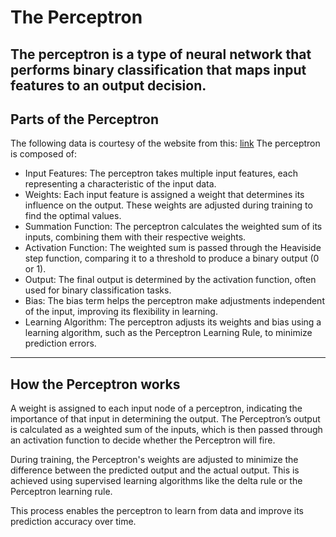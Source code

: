 # The Perceptron
The perceptron is a type of neural network that performs binary classification that maps input features to an output decision.
---
## Parts of the Perceptron
The following data is courtesy of the website from this: [link](geeksforgeeks.org/machine-learning/what-is-perceptron-the-simplest-artificial-neural-network/)
The perceptron is composed of:
* Input Features: The perceptron takes multiple input features, each representing a characteristic of the input data.
* Weights: Each input feature is assigned a weight that determines its influence on the output. These weights are adjusted during training to find the optimal values.
* Summation Function: The perceptron calculates the weighted sum of its inputs, combining them with their respective weights.
* Activation Function: The weighted sum is passed through the Heaviside step function, comparing it to a threshold to produce a binary output (0 or 1).
* Output: The final output is determined by the activation function, often used for binary classification tasks.
* Bias: The bias term helps the perceptron make adjustments independent of the input, improving its flexibility in learning.
* Learning Algorithm: The perceptron adjusts its weights and bias using a learning algorithm, such as the Perceptron Learning Rule, to minimize prediction errors. 
---
## How the Perceptron works
A weight is assigned to each input node of a perceptron, indicating the importance of that input in determining the output. The Perceptron’s output is calculated as a weighted sum of the inputs, which is then passed through an activation function to decide whether the Perceptron will fire.

During training, the Perceptron's weights are adjusted to minimize the difference between the predicted output and the actual output. This is achieved using supervised learning algorithms like the delta rule or the Perceptron learning rule.

This process enables the perceptron to learn from data and improve its prediction accuracy over time.


